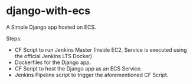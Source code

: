 # django-with-ecs

A Simple Django app hosted on ECS.

Steps:

- CF Script to run Jenkins Master (Inside EC2, Service is executed using the official Jenkins LTS Docker)
- Dockerfiles for the Django app. 
- CF Script to host the Django app as an ECS Service.
- Jenkins Pipeline script to trigger the aforementioned CF Script.

